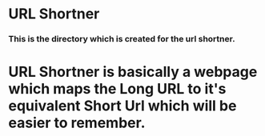 # URL Shortner

### This is the directory which is created for the url shortner.

# URL Shortner is basically a webpage which maps the Long URL to it's equivalent Short Url which will be easier to remember.